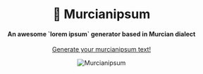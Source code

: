 <h1 align="center">🍋 Murcianipsum</h1>

<h4 align="center">An awesome `lorem ipsum` generator based in Murcian dialect</h4>

<p align="center"><a href="https://murcianipsum.vercel.app/">Generate your murcianipsum text!</a></p>

<p align="center">
  <img src="https://user-images.githubusercontent.com/1427623/99891065-43295280-2c66-11eb-9c36-4cb0f695bce8.png" alt="Murcianipsum" />
</p>
